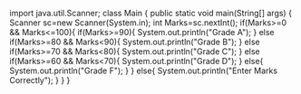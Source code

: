 import java.util.Scanner;
class Main {
    public static void main(String[] args) {
        Scanner sc=new Scanner(System.in);
        int Marks=sc.nextInt();
        if(Marks>=0 && Marks<=100){
            if(Marks>=90){
                System.out.println("Grade A");
            }
            else if(Marks>=80 && Marks<90){
                System.out.println("Grade B");
            }
            else if(Marks>=70 && Marks<80){
                System.out.println("Grade C");
            }
            else if(Marks>=60 && Marks<70){
                System.out.println("Grade D");
            }
            else{
                System.out.println("Grade F");
            }
        }
        else{
            System.out.println("Enter Marks Correctly");
        }
    }
}
